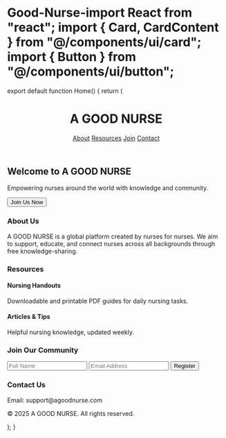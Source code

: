 # Good-Nurse-import React from "react"; import { Card, CardContent } from "@/components/ui/card"; import { Button } from "@/components/ui/button";

export default function Home() { return ( <main className="min-h-screen bg-white text-gray-800"> <header className="bg-blue-600 text-white py-6 shadow-md"> <div className="container mx-auto px-4 flex justify-between items-center"> <h1 className="text-2xl font-bold">A GOOD NURSE</h1> <nav className="space-x-4"> <a href="#about" className="hover:underline">About</a> <a href="#resources" className="hover:underline">Resources</a> <a href="#join" className="hover:underline">Join</a> <a href="#contact" className="hover:underline">Contact</a> </nav> </div> </header>

<section className="text-center py-20 bg-gray-100">
    <h2 className="text-4xl font-bold mb-4">Welcome to A GOOD NURSE</h2>
    <p className="text-lg mb-6">Empowering nurses around the world with knowledge and community.</p>
    <Button className="bg-blue-600 text-white px-6 py-2 rounded-full">Join Us Now</Button>
  </section>

  <section id="about" className="py-16 px-4 container mx-auto">
    <h3 className="text-2xl font-bold mb-4">About Us</h3>
    <p>
      A GOOD NURSE is a global platform created by nurses for nurses. We aim to support,
      educate, and connect nurses across all backgrounds through free knowledge-sharing.
    </p>
  </section>

  <section id="resources" className="py-16 px-4 bg-gray-100 container mx-auto">
    <h3 className="text-2xl font-bold mb-4">Resources</h3>
    <div className="grid grid-cols-1 md:grid-cols-2 gap-6">
      <Card>
        <CardContent className="p-4">
          <h4 className="text-lg font-semibold">Nursing Handouts</h4>
          <p>Downloadable and printable PDF guides for daily nursing tasks.</p>
        </CardContent>
      </Card>
      <Card>
        <CardContent className="p-4">
          <h4 className="text-lg font-semibold">Articles & Tips</h4>
          <p>Helpful nursing knowledge, updated weekly.</p>
        </CardContent>
      </Card>
    </div>
  </section>

  <section id="join" className="py-16 px-4 container mx-auto">
    <h3 className="text-2xl font-bold mb-4">Join Our Community</h3>
    <form className="max-w-lg mx-auto space-y-4">
      <input type="text" placeholder="Full Name" className="w-full p-2 border rounded" />
      <input type="email" placeholder="Email Address" className="w-full p-2 border rounded" />
      <Button className="bg-blue-600 text-white w-full">Register</Button>
    </form>
  </section>

  <section id="contact" className="py-16 px-4 bg-gray-100 container mx-auto">
    <h3 className="text-2xl font-bold mb-4">Contact Us</h3>
    <p>Email: support@agoodnurse.com</p>
  </section>

  <footer className="bg-blue-600 text-white py-4 text-center">
    &copy; 2025 A GOOD NURSE. All rights reserved.
  </footer>
</main>

); }


